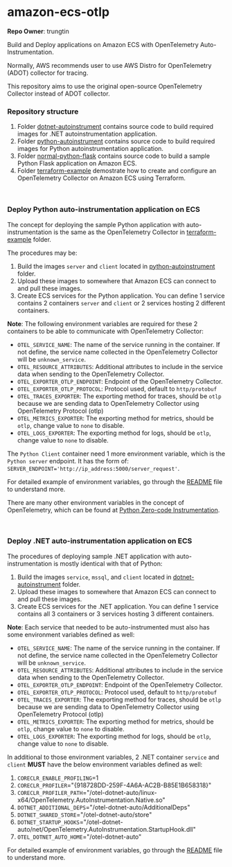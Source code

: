 # amazon-ecs-otlp

**Repo Owner**: trungtin

Build and Deploy applications on Amazon ECS with OpenTelemetry Auto-Instrumentation.

Normally, AWS recommends user to use AWS Distro for OpenTelemetry (ADOT) collector for tracing.

This repository aims to use the original open-source OpenTelemetry Collector instead of ADOT collector.

### Repository structure
1. Folder [dotnet-autoinstrument](./dotnet-autoinstrument) contains source code to build required images for .NET autoinstrumentation application.
2. Folder [python-autoinstrument](./python-autoinstrument) contains source code to build required images for Python autoinstrumentation application.
3. Folder [normal-python-flask](./normal-python-flask) contains source code to build a sample Python Flask application on Amazon ECS.
4. Folder [terraform-example](./terraform-example) demostrate how to create and configure an OpenTelemetry Collector on Amazon ECS using Terraform.

<br>

### Deploy Python auto-instrumentation application on ECS

The concept for deploying the sample Python application with auto-instrumentation is the same as the OpenTelemetry Collector in [terraform-example](./terraform-example) folder.

The procedures may be:
1. Build the images `server` and `client` located in [python-autoinstrument](./python-autoinstrument) folder.
2. Upload these images to somewhere that Amazon ECS can connect to and pull these images.
3. Create ECS services for the Python application. You can define 1 service contains 2 containers `server` and `client` or 2 services hosting 2 different containers.

**Note**: The following environment variables are required for these 2 containers to be able to communicate with OpenTelemetry Collector:
- `OTEL_SERVICE_NAME`: The name of the service running in the container. If not define, the service name collected in the OpenTelemetry Collector will be `unknown_service`.
- `OTEL_RESOURCE_ATTRIBUTES`: Additional attributes to include in the service data when sending to the OpenTelemetry Collector.
- `OTEL_EXPORTER_OTLP_ENDPOINT`: Endpoint of the OpenTelemetry Collector.
- `OTEL_EXPORTER_OTLP_PROTOCOL`: Protocol used, default to `http/protobuf`
- `OTEL_TRACES_EXPORTER`: The exporting method for traces, should be `otlp` because we are sending data to OpenTelemetry Collector using OpenTelemetry Protocol (otlp)
- `OTEL_METRICS_EXPORTER`: The exporting method for metrics, should be `otlp`, change value to `none` to disable.
- `OTEL_LOGS_EXPORTER`: The exporting method for logs, should be `otlp`, change value to `none` to disable.


The `Python Client` container need 1 more environment variable, which is the `Python server` endpoint. It has the form of: `SERVER_ENDPOINT='http://ip_address:5000/server_request'`.

For detailed example of environment variables, go through the [README](./python-autoinstrument/README.md) file to understand more.

There are many other environment variables in the concept of OpenTelemetry, which can be found at [Python Zero-code Instrumentation](https://opentelemetry.io/docs/zero-code/python/configuration/#environment-variables).


<br>

### Deploy .NET auto-instrumentation application on ECS

The procedures of deploying sample .NET application with auto-instrumentation is mostly identical with that of Python:
1. Build the images `service`, `mssql`, and `client` located in [dotnet-autoinstrument](./dotnet-autoinstrument) folder.
2. Upload these images to somewhere that Amazon ECS can connect to and pull these images.
3. Create ECS services for the .NET application. You can define 1 service contains all 3 containers or 3 services hosting 3 different containers.

**Note**: Each service that needed to be auto-instrumented must also has some environment variables defined as well:
- `OTEL_SERVICE_NAME`: The name of the service running in the container. If not define, the service name collected in the OpenTelemetry Collector will be `unknown_service`.
- `OTEL_RESOURCE_ATTRIBUTES`: Additional attributes to include in the service data when sending to the OpenTelemetry Collector.
- `OTEL_EXPORTER_OTLP_ENDPOINT`: Endpoint of the OpenTelemetry Collector.
- `OTEL_EXPORTER_OTLP_PROTOCOL`: Protocol used, default to `http/protobuf`
- `OTEL_TRACES_EXPORTER`: The exporting method for traces, should be `otlp` because we are sending data to OpenTelemetry Collector using OpenTelemetry Protocol (otlp)
- `OTEL_METRICS_EXPORTER`: The exporting method for metrics, should be `otlp`, change value to `none` to disable.
- `OTEL_LOGS_EXPORTER`: The exporting method for logs, should be `otlp`, change value to `none` to disable.


In additional to those environment variables, 2 .NET container `service` and `client` **MUST** have the below environment variables defined as well:
1. `CORECLR_ENABLE_PROFILING`=1
2. `CORECLR_PROFILER`="{918728DD-259F-4A6A-AC2B-B85E1B658318}"
3. `CORECLR_PROFILER_PATH`="/otel-dotnet-auto/linux-x64/OpenTelemetry.AutoInstrumentation.Native.so"
4. `DOTNET_ADDITIONAL_DEPS`="/otel-dotnet-auto/AdditionalDeps"
5. `DOTNET_SHARED_STORE`="/otel-dotnet-auto/store"
6. `DOTNET_STARTUP_HOOKS`="/otel-dotnet-auto/net/OpenTelemetry.AutoInstrumentation.StartupHook.dll"
7. `OTEL_DOTNET_AUTO_HOME`="/otel-dotnet-auto"

For detailed example of environment variables, go through the [README](./dotnet-autoinstrument/README.md) file to understand more.

<br>
